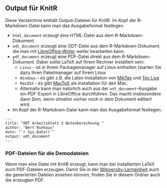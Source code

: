 ## Output für KnitR
Diese Verzeichnis enthält Output-Dateien für KnitR. Im Kopf der R-Markdown-Datei kann man das Ausgabeformat festlegen.
* `html_document` erzeugt eine HTML-Datei aus dem R-Markdown-Dokument.
* `odt_document` erzeugt eine ODT-Datei aus dem R-Markdown-Dokument, die man mit [LibreOffice-Writer](https://www.libreoffice.org/download/download-libreoffice/)   weiter bearbeiten kann.
* `pdf_document` erzeugt eine PDF-Datei direkt aus dem R-Markdown-Dokument. Dabei sollte LaTeX auf Ihrem Rechner installiert sein:
  * `Linux` - ist in Ihrem Packagemanager auf Linux enthalten (starten Sie dazu Ihren Paketmanager auf Ihrem Linux
  * `Windows` - es gibt z.B. die Latex-Installation von [MikTex](https://miktex.org/) und [Tex Live](https://www.tug.org/texlive/)
  * `MacOSX` - es gibt [MacTeX](https://www.tug.org/mactex/) als Installation für den Mac.
  * Alternativ kann man natürlich auch aus der `odt_document`-Ausgabe ein PDF-Export in LibreOffice durchführen. Das macht insbesondere dann Sinn, wenn ohnehin vorher noch in dem Dokument editiert wird.
* Im Kopf der R-Markdown-Datei kann man das Ausgabeformat festlegen.
```ỳaml
---
title: "ODT Arbeitsblatt 2 Notenberechnung "
author: "Bert Niehaus"
date: "`r Sys.Date()`"
output: odt_document
---
```

### PDF-Dateien für die Demodateien
Wenn man eine Datei mit KnitR erzeugt, kann man bei installierten LaTeX auch PDF-Dateien erzeugen. Damit Sie in der [Wikiversity-Lerneinheit](https://de.wikiversity.org/wiki/KnitR) auch die generierten Dateien ansehen können, finden Sie in diesem Ordner auch die erzeugten PDF.
